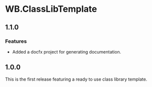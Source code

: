 # WB.ClassLibTemplate

## 1.1.0

### Features

- Added a docfx project for generating documentation.

## 1.0.0

This is the first release featuring a ready to use class library template.
